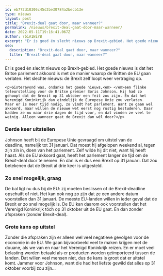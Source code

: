```yaml
---
id: eb772d10306c45d2be30784a2becb13e
type: nieuws
layout: post
title: "Brexit-deal gaat door, maar wanneer?"
permalink: /nieuws/brexit-deal-gaat-door-maar-wanneer/
date: 2022-05-11T19:16:41.067Z
author: 7biA1WiYB
excerpt: "Er is goed én slecht nieuws op Brexit-gebied. Het goede nieuws is dat het Britse parlement akkoord is met de manier waarop de Britten de EU gaan verlaten. Het slechte nieuws: de Brexit zelf loopt weer vertraging op.  "
seo:
  description: "Brexit-deal gaat door, maar wanneer?"
  title: "Brexit-deal gaat door, maar wanneer?"
---
```

Er is goed én slecht nieuws op Brexit-gebied. Het goede nieuws is dat het Britse parlement akkoord is met de manier waarop de Britten de EU gaan verlaten. Het slechte nieuws: de Brexit zelf loopt weer vertraging op.  

    <p>Gisteravond was, ondanks het goede nieuws,<em> </em>een flinke teleurstelling voor de Britse premier Boris Johnson. Hij had zo gehoopt dat de Brexit op 31 oktober een feit zou zijn. En dat het Verenigd Koninkrijk dan eindelijk de Europese Unie zou verlaten. Maar er is meer tijd nodig, zo vindt het parlement. Want ze gaan wel akkoord, maar willen de nieuwe wet eerst nog rustig bestuderen. Daar hadden ze nu maar drie dagen de tijd voor, en dat vinden ze veel te weinig. Alleen wanneer gaat de Brexit dan wél door?</p>
<h3>Derde keer uitstellen</h3>
<p>Johnson heeft bij de Europese Unie gevraagd om uitstel van de deadline, namelijk tot 31 januari. Dat moest hij afgelopen weekend al, tegen zijn zin in, doen van het parlement. Zelf wilde hij dit niet, want hij heeft haast. Als de EU akkoord gaat, heeft het parlement langer de tijd om de Brexit-deal door te nemen. En dan is er dus een Brexit op 31 januari. Dat zou betekenen dat de Brexit al drie keer is uitgesteld.</p>
<h3>Zo snel mogelijk, graag</h3>
<p>De bal ligt nu dus bij de EU: zij moeten beslissen of de Brexit-deadline opschuift of niet. Het kan ook nog zo zijn dat ze een andere datum voorstellen dan 31 januari. De meeste EU-landen willen in ieder geval dat de Brexit er zo snel mogelijk is. De EU kan daarom ook voorstellen dat het Verenigd Koninkrijk tóch op 31 oktober uit de EU gaat. En dan zonder afspraken (zonder Brexit-deal).</p>
<h3>Grote kans op uitstel</h3>
<p>Zonder die afspraken zijn er alleen wel veel negatieve gevolgen voor de economie in de EU. We gaan bijvoorbeeld veel te maken krijgen met de douane, als we van en naar het Verenigd Koninkrijk reizen. En er moet veel belasting worden betaald als er producten worden geïmporteerd tussen de landen. Dat willen veel mensen niet, dus de kans is groot dat er uitstel komt. Jammer voor Johnson, want die had het liefste gewild dat alles op 31 oktober voorbij zou zijn... </p>  
